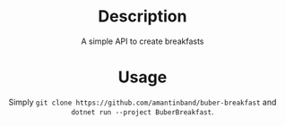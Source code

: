 <div align="center">

# Description

A simple API to create breakfasts

# Usage

Simply `git clone https://github.com/amantinband/buber-breakfast` and `dotnet run --project BuberBreakfast`.
